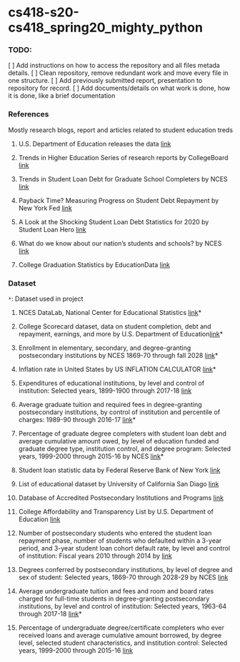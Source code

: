 # cs418-s20-cs418_spring20_mighty_python

### TODO:

[ ] Add instructions on how to access the repository and all files metada details. 
[ ] Clean repository, remove redundant work and move every file in one structure.
[ ] Add previously submitted report, presentation to repository for record.
[ ] Add documents/details on what work is done, how it is done, like a brief documentation

### References
Mostly research blogs, report and articles related to student education treds


1. U.S. Department of Education releases the data [link](https://www.ed.gov/news/press-releases/secretary-devos-delivers-promise-provide-students-relevant-actionable-information-needed-make-personalized-education-decisions)

2. Trends in Higher Education Series of research reports by CollegeBoard [link](https://research.collegeboard.org/trends/trends-higher-education)

3. Trends in Student Loan Debt for Graduate School Completers by NCES [link](https://nces.ed.gov/programs/coe/pdf/coe_tub.pdf)

4. Payback Time? Measuring Progress on Student Debt Repayment by New York Fed [link](https://libertystreeteconomics.newyorkfed.org/2015/02/payback_time_measuring_progress_on_student_debt_repayment.html)

5. A Look at the Shocking Student Loan Debt Statistics for 2020 by Student Loan Hero [link](https://studentloanhero.com/student-loan-debt-statistics/)

6. What do we know about our nation’s students and schools? by NCES [link](https://nces.ed.gov/fastfacts/display.asp?id=372)

7. College Graduation Statistics by EducationData [link](https://educationdata.org/number-of-college-graduates/)

### Dataset

`*`: Dataset used in project

1. NCES DataLab, National Center for Educational Statistics [link](https://nces.ed.gov/datalab/index.aspx)*

2. College Scorecard dataset, data on student completion, debt and repayment, earnings, and more by U.S. Department of Education[link](https://collegescorecard.ed.gov/data/)*

3. Enrollment in elementary, secondary, and degree-granting postsecondary institutions by NCES 1869-70 through fall 2028 [link](https://nces.ed.gov/programs/digest/d18/tables/dt18_105.30.asp)*

4. Inflation rate in United States by US INFLATION CALCULATOR [link](https://www.usinflationcalculator.com/inflation/historical-inflation-rates/)*

5. Expenditures of educational institutions, by level and control of institution: Selected years, 1899-1900 through 2017-18 [link](https://nces.ed.gov/programs/digest/d18/tables/dt18_106.20.asp)

6. Average graduate tuition and required fees in degree-granting postsecondary institutions, by control of institution and percentile of charges: 1989-90 through 2016-17 [link](https://nces.ed.gov/programs/digest/d17/tables/dt17_330.50.asp)*

7. Percentage of graduate degree completers with student loan debt and average cumulative amount owed, by level of education funded and graduate degree type, institution control, and degree program: Selected years, 1999-2000 through 2015-16 by NCES [link](https://nces.ed.gov/programs/digest/d17/tables/dt17_332.45.asp)*

8. Student loan statistic data by Federal Reserve Bank of New York [link](https://www.newyorkfed.org/microeconomics/databank.html)

9. List of educational dataset by University of California San Diago [link](https://ucsd.libguides.com/data-statistics/education)

10. Database of Accredited Postsecondary Institutions and Programs [link](https://ope.ed.gov/dapip/#/home)

11. College Affordability and Transparency List by U.S. Department of Education [link](https://collegecost.ed.gov/affordability)

12. Number of postsecondary students who entered the student loan repayment phase, number of students who defaulted within a 3-year period, and 3-year student loan cohort default rate, by level and control of institution: Fiscal years 2010 through 2014 by [link](https://nces.ed.gov/programs/digest/d17/tables/dt17_332.50.asp)

13. Degrees conferred by postsecondary institutions, by level of degree and sex of student: Selected years, 1869-70 through 2028-29 by NCES [link](https://nces.ed.gov/programs/digest/d18/tables/dt18_318.10.asp)

14. Average undergraduate tuition and fees and room and board rates charged for full-time students in degree-granting postsecondary institutions, by level and control of institution: Selected years, 1963-64 through 2017-18 [link](https://nces.ed.gov/programs/digest/d18/tables/dt18_330.10.asp)*

15. Percentage of undergraduate degree/certificate completers who ever received loans and average cumulative amount borrowed, by degree level, selected student characteristics, and institution control: Selected years, 1999-2000 through 2015-16 [link](https://nces.ed.gov/programs/digest/d18/tables/dt18_331.95.asp)

